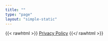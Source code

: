 ```yaml
---
title: ""
type: "page"
layout: "simple-static"
---
```


{{< rawhtml >}}
<a href="https://www.iubenda.com/privacy-policy/41964441" class="iubenda-white no-brand iubenda-embed iub-body-embed" title="Privacy Policy">Privacy Policy</a><script type="text/javascript">(function (w,d) {var loader = function () {var s = d.createElement("script"), tag = d.getElementsByTagName("script")[0]; s.src="https://cdn.iubenda.com/iubenda.js"; tag.parentNode.insertBefore(s,tag);}; if(w.addEventListener){w.addEventListener("load", loader, false);}else if(w.attachEvent){w.attachEvent("onload", loader);}else{w.onload = loader;}})(window, document);</script>
{{</ rawhtml >}}